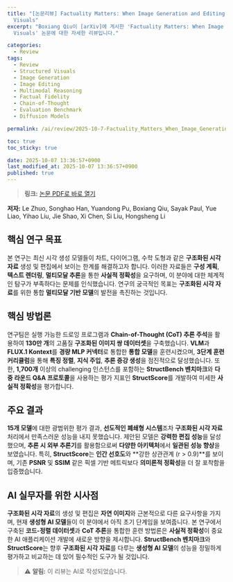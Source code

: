 ```yaml
---
title: "[논문리뷰] Factuality Matters: When Image Generation and Editing Meet Structured
  Visuals"
excerpt: "Boxiang Qiu이 [arXiv]에 게시한 'Factuality Matters: When Image Generation and Editing Meet Structured
  Visuals' 논문에 대한 자세한 리뷰입니다."

categories:
  - Review
tags:
  - Review
  - Structured Visuals
  - Image Generation
  - Image Editing
  - Multimodal Reasoning
  - Factual Fidelity
  - Chain-of-Thought
  - Evaluation Benchmark
  - Diffusion Models

permalink: /ai/review/2025-10-7-Factuality_Matters_When_Image_Generation_and_Editing_Meet_Structured_Visuals/

toc: true
toc_sticky: true

date: 2025-10-07 13:36:57+0900
last_modified_at: 2025-10-07 13:36:57+0900
published: true
---
```

> **링크:** [논문 PDF로 바로 열기](https://arxiv.org/abs/2510.05091)

**저자:** Le Zhuo, Songhao Han, Yuandong Pu, Boxiang Qiu, Sayak Paul, Yue Liao, Yihao Liu, Jie Shao, Xi Chen, Si Liu, Hongsheng Li



## 핵심 연구 목표
본 연구는 최신 시각 생성 모델들이 차트, 다이어그램, 수학 도형과 같은 **구조화된 시각 자료** 생성 및 편집에서 보이는 한계를 해결하고자 합니다. 이러한 자료들은 **구성 계획**, **텍스트 렌더링**, **멀티모달 추론**을 통한 **사실적 정확성**을 요구하며, 이 분야에 대한 체계적인 탐구가 부족하다는 문제를 인식했습니다. 연구의 궁극적인 목표는 **구조화된 시각 자료**를 위한 통합 **멀티모달 기반 모델**의 발전을 촉진하는 것입니다.

## 핵심 방법론
연구팀은 실행 가능한 드로잉 프로그램과 **Chain-of-Thought (CoT) 추론 주석**을 활용하여 **130만 개**의 고품질 **구조화된 이미지 쌍 데이터셋**을 구축했습니다. **VLM**과 **FLUX.1 Kontext**를 **경량 MLP 커넥터**로 통합한 **통합 모델**을 훈련시켰으며, **3단계 훈련 커리큘럼**을 통해 **특징 정렬**, **지식 주입**, **추론 증강 생성**을 점진적으로 달성했습니다. 또한, **1,700개** 이상의 challenging 인스턴스를 포함하는 **StructBench 벤치마크**와 **다중 라운드 Q&A 프로토콜**을 사용하는 평가 지표인 **StructScore**를 개발하여 미세한 **사실적 정확성**을 평가합니다.

## 주요 결과
**15개 모델**에 대한 광범위한 평가 결과, **선도적인 폐쇄형 시스템**조차 **구조화된 시각 자료** 처리에서 만족스러운 성능을 내지 못했습니다. 제안된 모델은 **강력한 편집 성능**을 달성했으며, **추론 시 외부 추론기**를 활용함으로써 **다양한 아키텍처**에서 **일관된 성능 향상**을 보였습니다. 특히, **StructScore**는 **인간 선호도**와 **강한 상관관계 (r > 0.9)**를 보이며, 기존 **PSNR** 및 **SSIM** 같은 픽셀 기반 메트릭보다 **의미론적 정확성**을 더 잘 포착함을 입증했습니다.

## AI 실무자를 위한 시사점
**구조화된 시각 자료**의 생성 및 편집은 **자연 이미지**와 근본적으로 다른 요구사항을 가지며, 현재 **생성형 AI 모델**들이 이 분야에서 아직 초기 단계임을 보여줍니다. 본 연구에서 구축된 **코드-정렬 데이터셋**과 **CoT 추론**을 통합한 훈련 방법론은 **사실적 정확성**이 중요한 AI 애플리케이션 개발에 새로운 방향을 제시합니다. **StructBench 벤치마크**와 **StructScore**는 향후 **구조화된 시각 자료**를 다루는 **생성형 AI 모델**의 성능을 정밀하게 평가하고 비교하는 데 있어 필수적인 도구가 될 것입니다.

> ⚠️ **알림:** 이 리뷰는 AI로 작성되었습니다.